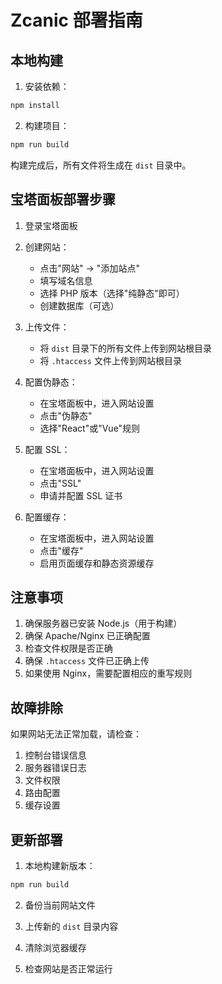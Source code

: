 # Zcanic 部署指南

## 本地构建

1. 安装依赖：

```bash
npm install
```

2. 构建项目：

```bash
npm run build
```

构建完成后，所有文件将生成在 `dist` 目录中。

## 宝塔面板部署步骤

1. 登录宝塔面板

2. 创建网站：

   - 点击"网站" -> "添加站点"
   - 填写域名信息
   - 选择 PHP 版本（选择"纯静态"即可）
   - 创建数据库（可选）

3. 上传文件：

   - 将 `dist` 目录下的所有文件上传到网站根目录
   - 将 `.htaccess` 文件上传到网站根目录

4. 配置伪静态：

   - 在宝塔面板中，进入网站设置
   - 点击"伪静态"
   - 选择"React"或"Vue"规则

5. 配置 SSL：

   - 在宝塔面板中，进入网站设置
   - 点击"SSL"
   - 申请并配置 SSL 证书

6. 配置缓存：
   - 在宝塔面板中，进入网站设置
   - 点击"缓存"
   - 启用页面缓存和静态资源缓存

## 注意事项

1. 确保服务器已安装 Node.js（用于构建）
2. 确保 Apache/Nginx 已正确配置
3. 检查文件权限是否正确
4. 确保 `.htaccess` 文件已正确上传
5. 如果使用 Nginx，需要配置相应的重写规则

## 故障排除

如果网站无法正常加载，请检查：

1. 控制台错误信息
2. 服务器错误日志
3. 文件权限
4. 路由配置
5. 缓存设置

## 更新部署

1. 本地构建新版本：

```bash
npm run build
```

2. 备份当前网站文件

3. 上传新的 `dist` 目录内容

4. 清除浏览器缓存

5. 检查网站是否正常运行

